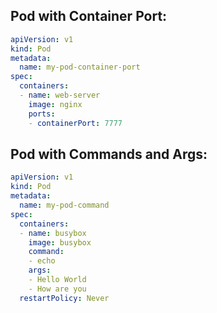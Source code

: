 
## Pod with Container Port:

```yaml
apiVersion: v1
kind: Pod
metadata:
  name: my-pod-container-port
spec:
  containers:
  - name: web-server
    image: nginx
    ports:
    - containerPort: 7777
 ```

## Pod with Commands and Args:

```yaml
apiVersion: v1
kind: Pod
metadata:
  name: my-pod-command
spec:
  containers:
  - name: busybox
    image: busybox
    command: 
    - echo
    args:
    - Hello World
    - How are you
  restartPolicy: Never
 ```